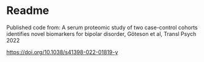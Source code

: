 # Readme

Published code from:
A serum proteomic study of two case-control cohorts identifies novel biomarkers for bipolar disorder, Göteson et al, Transl Psych 2022

https://doi.org/10.1038/s41398-022-01819-y
